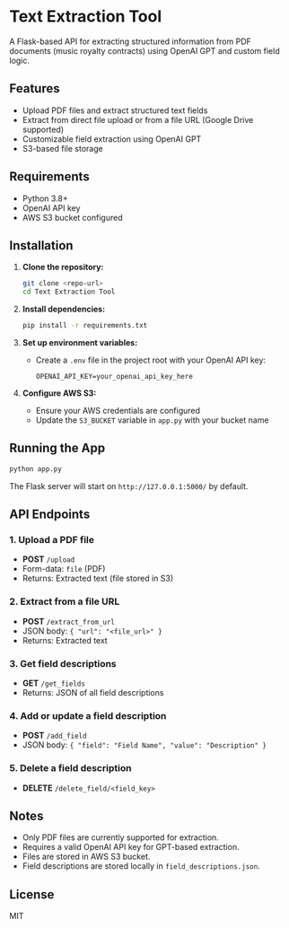 # Text Extraction Tool

A Flask-based API for extracting structured information from PDF documents (music royalty contracts) using OpenAI GPT and custom field logic.

## Features
- Upload PDF files and extract structured text fields
- Extract from direct file upload or from a file URL (Google Drive supported)
- Customizable field extraction using OpenAI GPT
- S3-based file storage

## Requirements
- Python 3.8+
- OpenAI API key
- AWS S3 bucket configured

## Installation

1. **Clone the repository:**
   ```bash
   git clone <repo-url>
   cd Text Extraction Tool
   ```

2. **Install dependencies:**
   ```bash
   pip install -r requirements.txt
   ```

3. **Set up environment variables:**
   - Create a `.env` file in the project root with your OpenAI API key:
     ```env
     OPENAI_API_KEY=your_openai_api_key_here
     ```

4. **Configure AWS S3:**
   - Ensure your AWS credentials are configured
   - Update the `S3_BUCKET` variable in `app.py` with your bucket name

## Running the App

```bash
python app.py
```

The Flask server will start on `http://127.0.0.1:5000/` by default.

## API Endpoints

### 1. Upload a PDF file
- **POST** `/upload`
- Form-data: `file` (PDF)
- Returns: Extracted text (file stored in S3)

### 2. Extract from a file URL
- **POST** `/extract_from_url`
- JSON body: `{ "url": "<file_url>" }`
- Returns: Extracted text

### 3. Get field descriptions
- **GET** `/get_fields`
- Returns: JSON of all field descriptions

### 4. Add or update a field description
- **POST** `/add_field`
- JSON body: `{ "field": "Field Name", "value": "Description" }`

### 5. Delete a field description
- **DELETE** `/delete_field/<field_key>`

## Notes
- Only PDF files are currently supported for extraction.
- Requires a valid OpenAI API key for GPT-based extraction.
- Files are stored in AWS S3 bucket.
- Field descriptions are stored locally in `field_descriptions.json`.

## License
MIT 